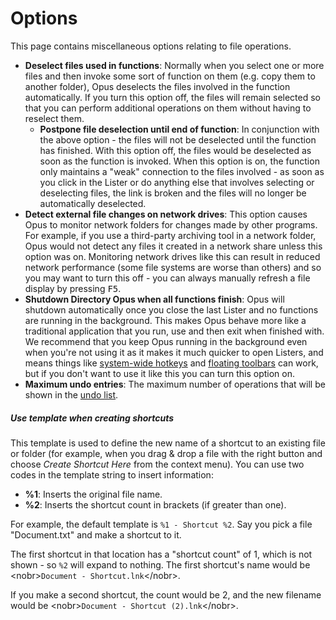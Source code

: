 # Options

This page contains miscellaneous options relating to file operations.

- **Deselect files used in functions**: Normally when you select one or more files and then invoke some sort of function on them (e.g. copy them to another folder), Opus deselects the files involved in the function automatically. If you turn this option off, the files will remain selected so that you can perform additional operations on them without having to reselect them.          
  - **Postpone file deselection until end of function**: In conjunction with the above option - the files will not be deselected until the function has finished. With this option off, the files would be deselected as soon as the function is invoked. When this option is on, the function only maintains a "weak" connection to the files involved - as soon as you click in the Lister or do anything else that involves selecting or deselecting files, the link is broken and the files will no longer be automatically deselected.
- **Detect external file changes on network drives**: This option causes Opus to monitor network folders for changes made by other programs. For example, if you use a third-party archiving tool in a network folder, Opus would not detect any files it created in a network share unless this option was on. Monitoring network drives like this can result in reduced network performance (some file systems are worse than others) and so you may want to turn this off - you can always manually refresh a file display by pressing <kbd>F5</kbd>.
- **Shutdown Directory Opus when all functions finish**: Opus will shutdown automatically once you close the last Lister and no functions are running in the background. This makes Opus behave more like a traditional application that you run, use and then exit when finished with. We recommend that you keep Opus running in the background even when you're not using it as it makes it much quicker to open Listers, and means things like [system-wide hotkeys](/Manual/additional_functionality/system-wide_hotkeys.md) and [floating toolbars](/Manual/additional_functionality/floating_toolbars/RAEDME.md) can work, but if you don't want to use it like this you can turn this option on.
- **Maximum undo entries**: The maximum number of operations that will be shown in the [undo list](/Manual/file_operations/tracking_and_undoing_file_operations.md).

##### Use template when creating shortcuts

This template is used to define the new name of a shortcut to an existing file or folder (for example, when you drag & drop a file with the right button and choose *Create Shortcut Here* from the context menu). You can use two codes in the template string to insert information:

- **%1**: Inserts the original file name.
- **%2**: Inserts the shortcut count in brackets (if greater than one).

For example, the default template is `%1 - Shortcut %2`. Say you pick a file "Document.txt" and make a shortcut to it.

The first shortcut in that location has a "shortcut count" of 1, which is not shown - so `%2` will expand to nothing. The first shortcut's name would be \<nobr\>`Document - Shortcut.lnk`\</nobr\>.

If you make a second shortcut, the count would be 2, and the new filename would be \<nobr\>`Document - Shortcut (2).lnk`\</nobr\>.
